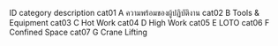ID	category	description
cat01	A	ความพร้อมของผู้ปฏิบัติงาน
cat02	B	Tools & Equipment
cat03	C	Hot Work
cat04	D	High Work
cat05	E	LOTO 
cat06	F	Confined Space
cat07	G	Crane Lifting
